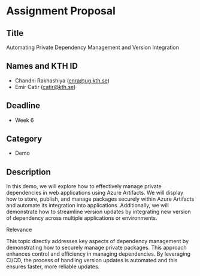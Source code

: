 # Assignment Proposal
## Title
Automating Private Dependency Management and Version Integration
## Names and KTH ID
- Chandni Rakhashiya (cnra@ug.kth.se)
- Emir Catir (catir@kth.se)
## Deadline
- Week 6
## Category
- Demo
## Description
In this demo, we will explore how to effectively manage private dependencies in web applications using Azure Artifacts. We will display how to store, publish, and manage packages securely within Azure Artifacts and automate its integration into applications. Additionally, we will demonstrate how to streamline version updates by integrating new version of dependency across multiple applications or environments.

Relevance

This topic directly addresses key aspects of dependency management by demonstrating how to securely manage private packages. This approach enhances control and efficiency in managing dependencies. By leveraging CI/CD, the process of handling version updates is automated and this ensures faster, more reliable updates.
